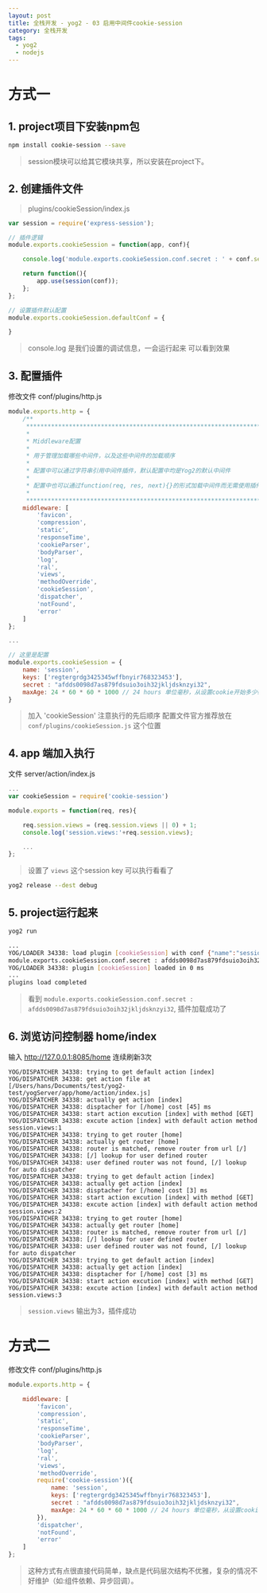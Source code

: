 ```yaml
---
layout: post
title: 全栈开发 - yog2 - 03 启用中间件cookie-session
category: 全栈开发
tags:
  - yog2
  - nodejs
---
```


# 方式一

## 1. project项目下安装npm包

```bash
npm install cookie-session --save
```

> session模块可以给其它模块共享，所以安装在project下。

## 2. 创建插件文件

> plugins/cookieSession/index.js

```javascript
var session = require('express-session');

// 插件逻辑
module.exports.cookieSession = function(app, conf){

    console.log('module.exports.cookieSession.conf.secret : ' + conf.secret);

    return function(){
        app.use(session(conf));
    };
};

// 设置插件默认配置
module.exports.cookieSession.defaultConf = {

}
```

> console.log 是我们设置的调试信息，一会运行起来 可以看到效果

## 3. 配置插件

修改文件 conf/plugins/http.js

```javascript
module.exports.http = {
    /**
     **************************************************************************
     *
     * Middleware配置
     *
     * 用于管理加载哪些中间件，以及这些中间件的加载顺序
     *
     * 配置中可以通过字符串引用中间件插件，默认配置中均是Yog2的默认中间件
     *
     * 配置中也可以通过function(req, res, next){}的形式加载中间件而无需使用插件管理
     *
     ***************************************************************************/
    middleware: [
        'favicon',
        'compression',
        'static',
        'responseTime',
        'cookieParser',
        'bodyParser',
        'log',
        'ral',
        'views',
        'methodOverride',
        'cookieSession',
        'dispatcher',
        'notFound',
        'error'
    ]
};

...

// 这里是配置
module.exports.cookieSession = {
    name: 'session',
    keys: ['regtergrdg3425345wffbnyir768323453'],
    secret : "afdds0098d7as879fdsuio3oih32jkljdsknzyi32",
    maxAge: 24 * 60 * 60 * 1000 // 24 hours 单位毫秒，从设置cookie开始多少毫秒失效
}

```

> 加入 'cookieSession'
> 注意执行的先后顺序
> 配置文件官方推荐放在 `conf/plugins/cookieSession.js` 这个位置

## 4. app 端加入执行

文件 server/action/index.js

```javascript
...
var cookieSession = require('cookie-session')

module.exports = function(req, res){

    req.session.views = (req.session.views || 0) + 1;
    console.log('session.views:'+req.session.views);

    ...
};
```

> 设置了 `views` 这个session key
> 可以执行看看了

```bash
yog2 release --dest debug
```

## 5. project运行起来

```bash
yog2 run

...
YOG/LOADER 34338: load plugin [cookieSession] with conf {"name":"session","keys":["regtergrdg3425345wffbnyir768323453"],"secret":"afdds0098d7as879fdsuio3oih32jkljdsknzyi32","maxAge":86400000}
module.exports.cookieSession.conf.secret : afdds0098d7as879fdsuio3oih32jkljdsknzyi32
YOG/LOADER 34338: plugin [cookieSession] loaded in 0 ms
...
plugins load completed
```

> 看到 `module.exports.cookieSession.conf.secret : afdds0098d7as879fdsuio3oih32jkljdsknzyi32`, 插件加载成功了

## 6. 浏览访问控制器 home/index

输入 http://127.0.0.1:8085/home
连续刷新3次

```
YOG/DISPATCHER 34338: trying to get default action [index]
YOG/DISPATCHER 34338: get action file at [/Users/hans/Documents/test/yog2-test/yogServer/app/home/action/index.js]
YOG/DISPATCHER 34338: actually get action [index]
YOG/DISPATCHER 34338: disptacher for [/home] cost [45] ms
YOG/DISPATCHER 34338: start action excution [index] with method [GET]
YOG/DISPATCHER 34338: excute action [index] with default action method
session.views:1
YOG/DISPATCHER 34338: trying to get router [home]
YOG/DISPATCHER 34338: actually get router [home]
YOG/DISPATCHER 34338: router is matched, remove router from url [/]
YOG/DISPATCHER 34338: [/] lookup for user defined router
YOG/DISPATCHER 34338: user defined router was not found, [/] lookup for auto dispatcher
YOG/DISPATCHER 34338: trying to get default action [index]
YOG/DISPATCHER 34338: actually get action [index]
YOG/DISPATCHER 34338: disptacher for [/home] cost [3] ms
YOG/DISPATCHER 34338: start action excution [index] with method [GET]
YOG/DISPATCHER 34338: excute action [index] with default action method
session.views:2
YOG/DISPATCHER 34338: trying to get router [home]
YOG/DISPATCHER 34338: actually get router [home]
YOG/DISPATCHER 34338: router is matched, remove router from url [/]
YOG/DISPATCHER 34338: [/] lookup for user defined router
YOG/DISPATCHER 34338: user defined router was not found, [/] lookup for auto dispatcher
YOG/DISPATCHER 34338: trying to get default action [index]
YOG/DISPATCHER 34338: actually get action [index]
YOG/DISPATCHER 34338: disptacher for [/home] cost [3] ms
YOG/DISPATCHER 34338: start action excution [index] with method [GET]
YOG/DISPATCHER 34338: excute action [index] with default action method
session.views:3
```

> `session.views` 输出为3，插件成功

# 方式二

修改文件 conf/plugins/http.js

```javascript
module.exports.http = {

    middleware: [
        'favicon',
        'compression',
        'static',
        'responseTime',
        'cookieParser',
        'bodyParser',
        'log',
        'ral',
        'views',
        'methodOverride',
        require('cookie-session')({
            name: 'session',
            keys: ['regtergrdg3425345wffbnyir768323453'],
            secret : "afdds0098d7as879fdsuio3oih32jkljdsknzyi32",
            maxAge: 24 * 60 * 60 * 1000 // 24 hours 单位毫秒，从设置cookie开始多少毫秒失效
        }),
        'dispatcher',
        'notFound',
        'error'
    ]
};

```

> 这种方式有点很直接代码简单，缺点是代码层次结构不优雅，复杂的情况不好维护（如:组件依赖、异步回调）。

